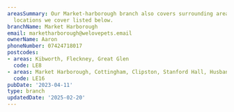 ```yaml
---
areasSummary: Our Market-harborough branch also covers surrounding areas. See the
  locations we cover listed below.
branchName: Market Harborough
email: marketharborough@welovepets.email
ownerName: Aaron
phoneNumber: 07424718017
postcodes:
- areas: Kibworth, Fleckney, Great Glen
  code: LE8
- areas: Market Harborough, Cottingham, Clipston, Stanford Hall, Husbands Bosworth
  code: LE16
pubDate: '2023-04-11'
type: branch
updatedDate: '2025-02-20'
---
```




